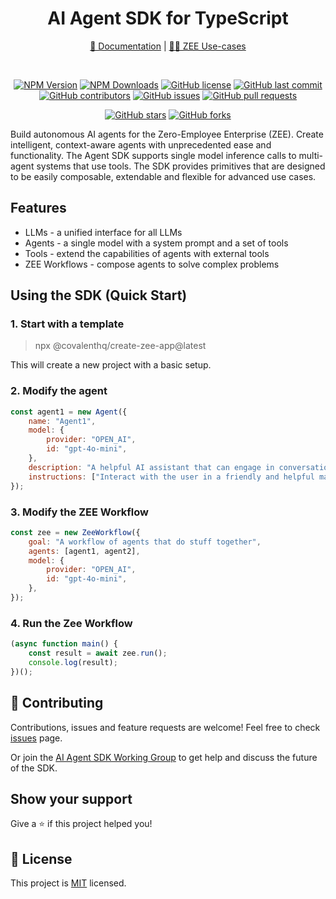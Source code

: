 <div align="center">

# AI Agent SDK for TypeScript

[📖 Documentation](https://cxt.build/) |
[✍🏻 ZEE Use-cases](https://cxt.build/docs/use-cases/overview)

<br />

[![NPM Version](https://img.shields.io/npm/v/@covalenthq/ai-agent-sdk)](https://www.npmjs.com/package/@covalenthq/ai-agent-sdk)
[![NPM Downloads](https://img.shields.io/npm/dt/@covalenthq/ai-agent-sdk)](https://www.npmjs.com/package/@covalenthq/ai-agent-sdk)
[![GitHub license](https://img.shields.io/github/license/covalenthq/ai-agent-sdk)](https://github.com/covalenthq/ai-agent-sdk/blob/main/LICENSE)
[![GitHub last commit](https://img.shields.io/github/last-commit/covalenthq/ai-agent-sdk)](https://github.com/covalenthq/ai-agent-sdk/commits/master)
[![GitHub contributors](https://img.shields.io/github/contributors/covalenthq/ai-agent-sdk)](https://github.com/covalenthq/ai-agent-sdk/graphs/contributors)
[![GitHub issues](https://img.shields.io/github/issues/covalenthq/ai-agent-sdk)](https://github.com/covalenthq/ai-agent-sdk/issues)
[![GitHub pull requests](https://img.shields.io/github/issues-pr/covalenthq/ai-agent-sdk)](https://github.com/covalenthq/ai-agent-sdk/pulls)

[![GitHub stars](https://img.shields.io/github/stars/covalenthq/ai-agent-sdk)](https://github.com/covalenthq/ai-agent-sdk/stargazers)
[![GitHub forks](https://img.shields.io/github/forks/covalenthq/ai-agent-sdk)](https://github.com/covalenthq/ai-agent-sdk/network/members)

</div>

<p>Build autonomous AI agents for the Zero-Employee Enterprise (ZEE). Create intelligent, context-aware agents with unprecedented ease and functionality. The Agent SDK supports single model inference calls to multi-agent systems that use tools. The SDK provides primitives that are designed to be easily composable, extendable and flexible for advanced use cases.</p>

## Features

-   LLMs - a unified interface for all LLMs
-   Agents - a single model with a system prompt and a set of tools
-   Tools - extend the capabilities of agents with external tools
-   ZEE Workflows - compose agents to solve complex problems

## Using the SDK (Quick Start)

### 1. Start with a template

> npx @covalenthq/create-zee-app@latest

This will create a new project with a basic setup.

### 2. Modify the agent

```js
const agent1 = new Agent({
    name: "Agent1",
    model: {
        provider: "OPEN_AI",
        id: "gpt-4o-mini",
    },
    description: "A helpful AI assistant that can engage in conversation.",
    instructions: ["Interact with the user in a friendly and helpful manner"],
});
```

### 3. Modify the ZEE Workflow

```js
const zee = new ZeeWorkflow({
    goal: "A workflow of agents that do stuff together",
    agents: [agent1, agent2],
    model: {
        provider: "OPEN_AI",
        id: "gpt-4o-mini",
    },
});
```

### 4. Run the Zee Workflow

```js
(async function main() {
    const result = await zee.run();
    console.log(result);
})();
```

## 🤝 Contributing

Contributions, issues and feature requests are welcome!
Feel free to check <a href="https://github.com/covalenthq/ai-agent-sdk/issues">issues</a> page.

Or join the [AI Agent SDK Working Group](https://t.me/CXT_Agent_SDK) to get help and discuss the future of the SDK.

## Show your support

Give a ⭐️ if this project helped you!

## 📝 License

This project is <a href="https://github.com/covalenthq/ai-agent-sdk/blob/main/LICENSE">MIT</a> licensed.
